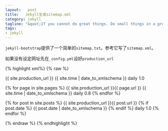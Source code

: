 ```yaml
--- 
layout:   post
title:   Jekyll生成sitemap.xml
category: jekyll
tagline: "&quot;If you cannot do great things. Do small things in a great way.&quot; -Napoleon Hill"
tags: 
- jekyll
---
```


`jekyll-bootstrap`提供了一个简单的`sitemap.txt`。参考它写了`sitemap.xml`。

如果没有设定网址先在`_config.yml`设好`production_url`

{% highlight xml%}
{% raw %}
<?xml version="1.0" encoding="UTF-8"?>
<urlset
      xmlns="http://www.sitemaps.org/schemas/sitemap/0.9"
      xmlns:xsi="http://www.w3.org/2001/XMLSchema-instance"
      xsi:schemaLocation="http://www.sitemaps.org/schemas/sitemap/0.9
            http://www.sitemaps.org/schemas/sitemap/0.9/sitemap.xsd">

<url>
  <loc>{{ site.production_url }}</loc>
  <lastmod>{{ site.time | date_to_xmlschema }}</lastmod>
  <changefreq>daily</changefreq>
  <priority>1.0</priority>
</url>

{% for page in site.pages %}
<url>
  <loc>{{ site.production_url }}{{ page.url }}</loc>
  <lastmod>{{ site.time | date_to_xmlschema }}</lastmod>
  <changefreq>daily</changefreq>
  <priority>0.8</priority>
</url>
{% endfor %}

{% for post in site.posts %}
<url>
  <loc>{{ site.production_url }}{{ post.url }}</loc>
  {% if post.date %}
  <lastmod>{{ post.date | date_to_xmlschema }}</lastmod>
  {% endif %}
  <changefreq>daily</changefreq>
  <priority>1.0</priority>
</url>
{% endfor %}

</urlset>
{% endraw %}
{% endhighlight %}
